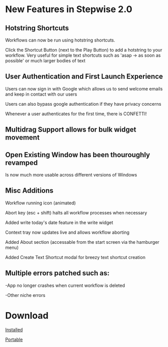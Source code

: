 # New Features in Stepwise 2.0

## Hotstring Shortcuts

Workflows can now be run using hotstring shortcuts. 

Click the Shortcut Button (next to the Play Button) to add a hotstring  to your workflow.
Very useful for simple text shortcuts such as 'asap -> as soon as possible' or much larger bodies of text

## User Authentication and First Launch Experience

Users can now sign in with Google which allows us to send welcome emails and keep in contact with our users

Users can also bypass google authentication if they have privacy concerns

Whenever a user authenticates for the first time, there is CONFETTI!

## Multidrag Support allows for bulk widget movement

## Open Existing Window has been thouroughly revamped

Is now much more usable across different versions of Windows

## Misc Additions

Workflow running icon (animated)

Abort key (esc + shift) halts all workflow processes when necessary

Added write today's date feature in the write widget

Context tray now updates live and allows workflow aborting

Added About section (accessable from the start screen via the hamburger menu)

Added Create Text Shortcut modal for breezy text shortcut creation

## Multiple errors patched such as:

-App no longer crashes when current workflow is deleted

-Other niche errors


# Download

[Installed](https://github.com/stepwiseapp/download/releases/latest/download/Stepwise.Setup.exe)

[Portable](https://github.com/stepwiseapp/download/releases/latest/download/Stepwise.zip)
